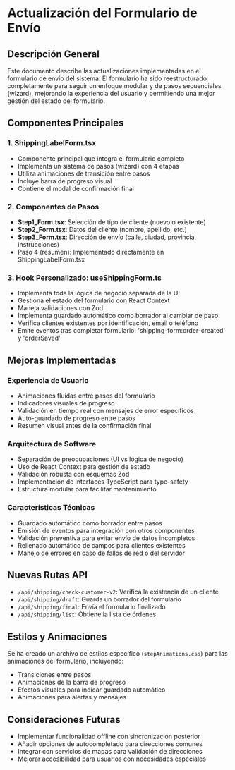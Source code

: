 # Actualización del Formulario de Envío

## Descripción General
Este documento describe las actualizaciones implementadas en el formulario de envío del sistema. El formulario ha sido reestructurado completamente para seguir un enfoque modular y de pasos secuenciales (wizard), mejorando la experiencia del usuario y permitiendo una mejor gestión del estado del formulario.

## Componentes Principales

### 1. ShippingLabelForm.tsx
- Componente principal que integra el formulario completo
- Implementa un sistema de pasos (wizard) con 4 etapas
- Utiliza animaciones de transición entre pasos
- Incluye barra de progreso visual
- Contiene el modal de confirmación final

### 2. Componentes de Pasos
- **Step1_Form.tsx**: Selección de tipo de cliente (nuevo o existente)
- **Step2_Form.tsx**: Datos del cliente (nombre, apellido, etc.)
- **Step3_Form.tsx**: Dirección de envío (calle, ciudad, provincia, instrucciones)
- Paso 4 (resumen): Implementado directamente en ShippingLabelForm.tsx

### 3. Hook Personalizado: useShippingForm.ts
- Implementa toda la lógica de negocio separada de la UI
- Gestiona el estado del formulario con React Context
- Maneja validaciones con Zod
- Implementa guardado automático como borrador al cambiar de paso
- Verifica clientes existentes por identificación, email o teléfono
- Emite eventos tras completar formulario: 'shipping-form:order-created' y 'orderSaved'

## Mejoras Implementadas

### Experiencia de Usuario
- Animaciones fluidas entre pasos del formulario
- Indicadores visuales de progreso
- Validación en tiempo real con mensajes de error específicos
- Auto-guardado de progreso entre pasos
- Resumen visual antes de la confirmación final

### Arquitectura de Software
- Separación de preocupaciones (UI vs lógica de negocio)
- Uso de React Context para gestión de estado
- Validación robusta con esquemas Zod
- Implementación de interfaces TypeScript para type-safety
- Estructura modular para facilitar mantenimiento

### Características Técnicas
- Guardado automático como borrador entre pasos
- Emisión de eventos para integración con otros componentes
- Validación preventiva para evitar envío de datos incompletos
- Rellenado automático de campos para clientes existentes
- Manejo de errores en caso de fallos de red o del servidor

## Nuevas Rutas API

- `/api/shipping/check-customer-v2`: Verifica la existencia de un cliente
- `/api/shipping/draft`: Guarda un borrador del formulario
- `/api/shipping/final`: Envía el formulario finalizado
- `/api/shipping/list`: Obtiene la lista de órdenes

## Estilos y Animaciones
Se ha creado un archivo de estilos específico (`stepAnimations.css`) para las animaciones del formulario, incluyendo:

- Transiciones entre pasos
- Animaciones de la barra de progreso
- Efectos visuales para indicar guardado automático
- Animaciones para alertas y mensajes

## Consideraciones Futuras
- Implementar funcionalidad offline con sincronización posterior
- Añadir opciones de autocompletado para direcciones comunes
- Integrar con servicios de mapas para validación de direcciones
- Mejorar accesibilidad para usuarios con necesidades especiales